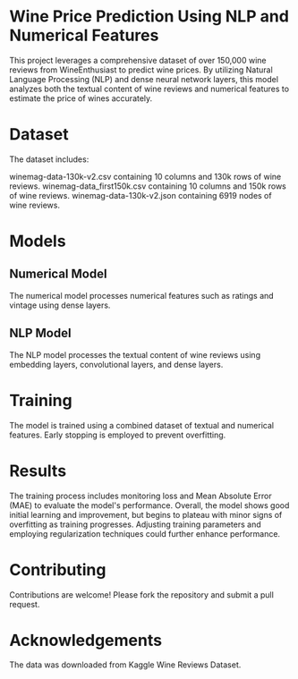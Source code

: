 # Wine Price Prediction Using NLP and Numerical Features

This project leverages a comprehensive dataset of over 150,000 wine reviews from WineEnthusiast to predict wine prices. By utilizing Natural Language Processing (NLP) and dense neural network layers, this model analyzes both the textual content of wine reviews and numerical features to estimate the price of wines accurately.

# Dataset

The dataset includes:

winemag-data-130k-v2.csv containing 10 columns and 130k rows of wine reviews.
winemag-data_first150k.csv containing 10 columns and 150k rows of wine reviews.
winemag-data-130k-v2.json containing 6919 nodes of wine reviews.

# Models

## Numerical Model
The numerical model processes numerical features such as ratings and vintage using dense layers.

## NLP Model
The NLP model processes the textual content of wine reviews using embedding layers, convolutional layers, and dense layers.

# Training
The model is trained using a combined dataset of textual and numerical features. Early stopping is employed to prevent overfitting.

# Results

The training process includes monitoring loss and Mean Absolute Error (MAE) to evaluate the model's performance. Overall, the model shows good initial learning and improvement, but begins to plateau with minor signs of overfitting as training progresses. Adjusting training parameters and employing regularization techniques could further enhance performance.

# Contributing

Contributions are welcome! Please fork the repository and submit a pull request.

# Acknowledgements

The data was downloaded from Kaggle Wine Reviews Dataset.
